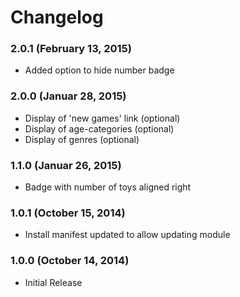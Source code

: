 # Changelog

### 2.0.1 (February 13, 2015)

  - Added option to hide number badge
  
### 2.0.0 (Januar 28, 2015)

  - Display of 'new games' link (optional)
  - Display of age-categories (optional)
  - Display of genres (optional)

### 1.1.0 (Januar 26, 2015)

  - Badge with number of toys aligned right

### 1.0.1 (October 15, 2014)

  - Install manifest updated to allow updating module

### 1.0.0 (October 14, 2014)

  - Initial Release